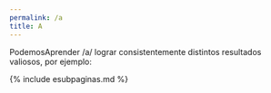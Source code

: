 ```yaml
---
permalink: /a
title: A
---
```

PodemosAprender /a/ lograr consistentemente distintos resultados valiosos, por ejemplo:

{% include esubpaginas.md %}


